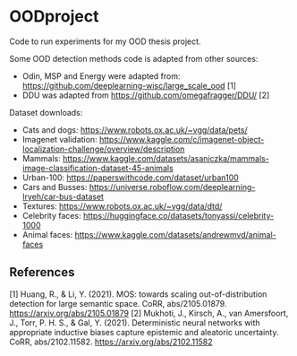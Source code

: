 # OODproject
Code to run experiments for my OOD thesis project. 

Some OOD detection methods code is adapted from other sources: 
- Odin, MSP and Energy were adapted from: <https://github.com/deeplearning-wisc/large_scale_ood> [1]
- DDU was adapted from <https://github.com/omegafragger/DDU/> [2]

Dataset downloads:
- Cats and dogs: <https://www.robots.ox.ac.uk/~vgg/data/pets/>
- Imagenet validation: <https://www.kaggle.com/c/imagenet-object-localization-challenge/overview/description>
- Mammals: <https://www.kaggle.com/datasets/asaniczka/mammals-image-classification-dataset-45-animals>
- Urban-100: <https://paperswithcode.com/dataset/urban100>
- Cars and Busses: <https://universe.roboflow.com/deeplearning-lryeh/car-bus-dataset>
- Textures: <https://www.robots.ox.ac.uk/~vgg/data/dtd/>
- Celebrity faces: <https://huggingface.co/datasets/tonyassi/celebrity-1000>
- Animal faces: <https://www.kaggle.com/datasets/andrewmvd/animal-faces>

## References
<a id="1">[1]</a> Huang, R., & Li, Y. (2021). MOS: towards scaling out-of-distribution detection for large semantic space. CoRR, abs/2105.01879. https://arxiv.org/abs/2105.01879
<a id="1">[2]</a> Mukhoti, J., Kirsch, A., van Amersfoort, J., Torr, P. H. S., & Gal, Y. (2021). Deterministic neural networks with appropriate inductive biases capture epistemic and aleatoric uncertainty. CoRR, abs/2102.11582. https://arxiv.org/abs/2102.11582